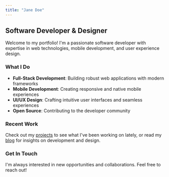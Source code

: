 ```yaml
---
title: "Jane Doe"
---
```


## Software Developer & Designer

Welcome to my portfolio! I'm a passionate software developer with expertise in web technologies, mobile development, and user experience design.

### What I Do

- **Full-Stack Development**: Building robust web applications with modern frameworks
- **Mobile Development**: Creating responsive and native mobile experiences  
- **UI/UX Design**: Crafting intuitive user interfaces and seamless experiences
- **Open Source**: Contributing to the developer community

### Recent Work

Check out my [projects](/projects) to see what I've been working on lately, or read my [blog](/post) for insights on development and design.

### Get In Touch

I'm always interested in new opportunities and collaborations. Feel free to reach out!